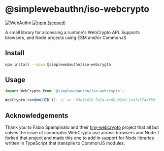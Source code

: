 # @simplewebauthn/iso-webcrypto

![WebAuthn](https://img.shields.io/badge/WebAuthn-Simplified-blueviolet?style=for-the-badge&logo=WebAuthn)
[![npm (scoped)](https://img.shields.io/npm/v/@simplewebauthn/iso-webcrypto?style=for-the-badge&logo=npm)](https://www.npmjs.com/package/@simplewebauthn/iso-webcrypto)

A small library for accessing a runtime's WebCrypto API. Supports browsers, and Node projects using ESM and/or CommonJS.

## Install

```sh
npm install --save @simplewebauthn/iso-webcrypto
```

## Usage

```ts
import WebCrypto from '@simplewebauthn/iso-webcrypto';

WebCrypto.randomUUID (); // => '43e16416-7a2a-4c00-b2e8-1ea7a57adfb9'
```

## Acknowledgements

Thank you to Fabio Spampinato and their [tiny-webcrypto](https://github.com/fabiospampinato/tiny-webcrypto) project that all but solves the issue of isomorphic WebCrypto use across browsers and Node. I forked that project and made this one to add in support for Node libraries written in TypeScript that transpile to CommonJS modules.
